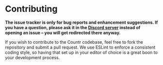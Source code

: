 # Contributing

**The issue tracker is only for bug reports and enhancement suggestions. If you have a question, please ask it in the [Discord server](https://promise.solutions/discord) instead of opening an issue – you will get redirected there anyway.**

If you wish to contribute to the Countr codebase, feel free to fork the repository and submit a pull request. We use ESLint to enforce a consistent coding style, so having that set up in your editor of choice is a great boon to your development process.